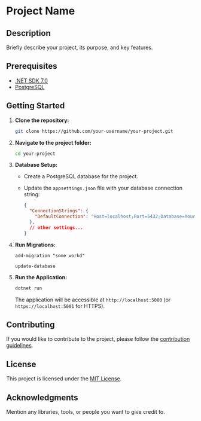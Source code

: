 # Project Name

## Description

Briefly describe your project, its purpose, and key features.

## Prerequisites

- [.NET SDK 7.0](https://dotnet.microsoft.com/download)
- [PostgreSQL](https://www.postgresql.org/download/)

## Getting Started

1. **Clone the repository:**

    ```bash
    git clone https://github.com/your-username/your-project.git
    ```

2. **Navigate to the project folder:**

    ```bash
    cd your-project
    ```

3. **Database Setup:**

    - Create a PostgreSQL database for the project.

    - Update the `appsettings.json` file with your database connection string:

        ```json
        {
          "ConnectionStrings": {
            "DefaultConnection": "Host=localhost;Port=5432;Database=YourDatabase;Username=YourUsername;Password=YourPassword"
          },
          // other settings...
        }
        ```

4. **Run Migrations:**

    ```Package manager console
    add-migration "some workd"

    update-database
    ```

5. **Run the Application:**

    ```bash
    dotnet run
    ```

    The application will be accessible at `http://localhost:5000` (or `https://localhost:5001` for HTTPS).

## Contributing

If you would like to contribute to the project, please follow the [contribution guidelines](CONTRIBUTING.md).

## License

This project is licensed under the [MIT License](LICENSE).

## Acknowledgments

Mention any libraries, tools, or people you want to give credit to.
